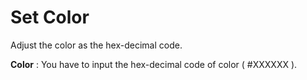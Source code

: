 

<i class="icon-lightbulb"></i>Set Color
===================

Adjust the color as the hex-decimal code. 

**Color**
: You have to input the hex-decimal code of color ( #XXXXXX ).